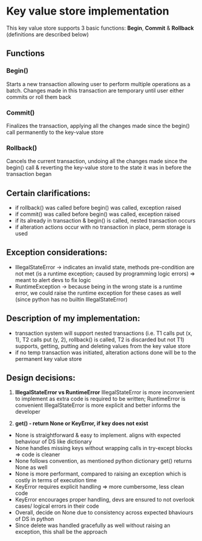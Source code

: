 # Key value store implementation

This key value store supports 3 basic functions: **Begin**, **Commit** & **Rollback** (definitions are described below)

## Functions
### Begin()
Starts a new transaction allowing user to perform multiple operations as a batch. Changes made in this transaction are temporary until user either commits or roll them back
### Commit()
Finalizes the transaction, applying all the changes made since the begin() call permanently to the key-value store
### Rollback()
Cancels the current transaction, undoing all the changes made since the begin() call & reverting the key-value store to the state it was in before the transaction began


## Certain clarifications:
- if rollback() was called before begin() was called, exception raised 
- if commit() was called before begin() was called, exception raised
- if its already in transaction & begin() is called, nested transaction occurs
- if alteration actions occur with no transaction in place, perm storage is used

## Exception considerations:
- IllegalStateError -> indicates an invalid state, methods pre-condition are not met (is a runtime exception; caused by programming logic errors) => meant to alert devs to fix logic
- RuntimeException -> because being in the wrong state is a runtime error, we could raise the runtime exception for these cases as well (since python has no builtin IllegalStateError)

## Description of my implementation:
- transaction system will support nested transactions (i.e. T1 calls put (x, 1), T2 calls put (y, 2), rollback() is called, T2 is discarded but not T1) supports, getting, putting and deleting values from the key value store
- if no temp transaction was initiated, alteration actions done will be to the permanent key value store


## Design decisions:
1. **IllegalStateError vs RuntimeError**
IllegalStateError is more inconvenient to implement as extra code is required to be written; RuntimeError is convenient
IllegalStateError is more explicit and better informs the developer

2. **get() - return None or KeyError, if key does not exist**
- None is straightforward & easy to implement. aligns with expected behaviour of DS like dictionary
- None handles missing keys without wrapping calls in try-except blocks => code is cleaner
- None follows convention, as mentioned python dictionary get() returns None as well
- None is more performant, compared to raising an exception which is costly in terms of execution time
- KeyError requires explicit handling => more cumbersome, less clean code
- KeyError encourages proper handling, devs are ensured to not overlook cases/ logical errors in their code
- Overall, decide on None due to consistency across expected bhaviours of DS in python
- Since delete was handled gracefully as well without raising an exception, this shall be the approach
